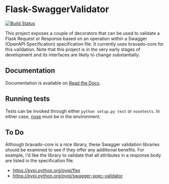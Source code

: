 # Flask-SwaggerValidator

[![Build Status](https://travis-ci.org/kfr2/flask-swaggervalidator.svg?branch=add-travis)](https://travis-ci.org/kfr2/flask-swaggervalidator)

This project exposes a couple of decorators that can be used to validate
a Flask Request or Response based on an operation within a Swagger (OpenAPI Specification)
specification file. It currently uses bravado-core for this validation. Note that this
project is in the very early stages of development and its interfaces are likely to change
substantially.

## Documentation

Documentation is available on [Read the Docs](http://flask-swaggervalidator.rtfd.io/).

## Running tests

Tests can be invoked through either `python setup.py test` or `nosetests`. In either
case, [nose](http://nose.readthedocs.io/en/latest/) must be in the environment.

## To Do

Although bravado-core is a nice library, these Swagger validation libraries should be
examined to see if they offer any additional benefits. For example, I'd like the library
to validate that all attributes in a response body are listed in the specification file.

* https://pypi.python.org/pypi/flex
* https://pypi.python.org/pypi/swagger-spec-validator
